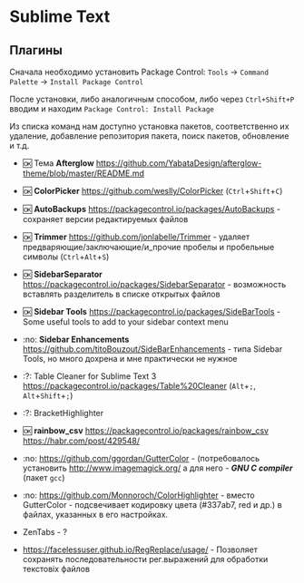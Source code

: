 Sublime Text
============

Плагины
-------

Сначала необходимо установить Package Control: `Tools` -> `Command Palette` -> `Install Package Control` 

После установки, либо аналогичным способом, либо через `Ctrl+Shift+P` вводим и находим `Package Control: Install Package`

Из списка команд нам доступно установка пакетов, соответственно их удаление, добавление репозитория пакета, поиск пакетов, обновление и т.д.

- :ok: Тема **Afterglow** https://github.com/YabataDesign/afterglow-theme/blob/master/README.md
- :ok: **ColorPicker** https://github.com/weslly/ColorPicker (`Ctrl`+`Shift`+`C`)
- :ok: **AutoBackups** https://packagecontrol.io/packages/AutoBackups - сохраняет версии редактируемых файлов
- :ok: **Trimmer** https://github.com/jonlabelle/Trimmer - удаляет предваряющие/заключающие/и_прочие пробелы и пробельные символы (`Ctrl`+`Alt`+`S`)
- :ok: **Sidebar​Separator** https://packagecontrol.io/packages/SidebarSeparator - возможность вставлять разделитель в списке открытых файлов 
- :ok: **Sidebar Tools** https://packagecontrol.io/packages/SideBarTools - Some useful tools to add to your sidebar context menu
- :no: **Sidebar Enhancements** https://github.com/titoBouzout/SideBarEnhancements - типа Sidebar Tools, но много дохрена и мне практически не нужное
- :?: Table Cleaner for Sublime Text 3  https://packagecontrol.io/packages/Table%20Cleaner (`Alt`+`;`, `Alt`+`Shift`+`;`)
- :?: BracketHighlighter
- :ok: **rainbow_csv** https://packagecontrol.io/packages/rainbow_csv https://habr.com/post/429548/


- :no: https://github.com/ggordan/GutterColor - (потребовалось установить http://www.imagemagick.org/ а для него - **_GNU C compiler_** (пакет `gcc`)
- :no: https://github.com/Monnoroch/ColorHighlighter - вместо GutterColor - подсвечивает кодировку цвета (#337ab7, red и др.) в файлах, указанных в его настройках.
- ZenTabs - ?
- https://facelessuser.github.io/RegReplace/usage/ - Позволяет сохранять последовательности рег.выражений для обработки текстовіх файлов
